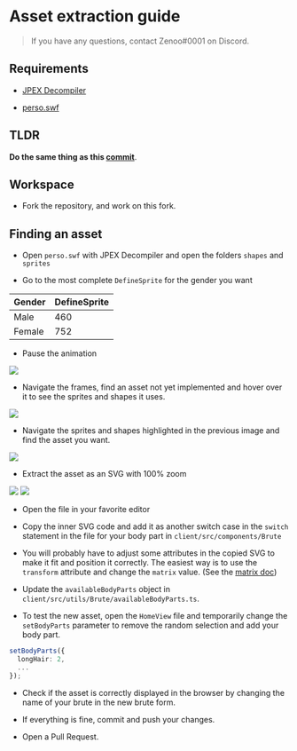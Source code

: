 # Asset extraction guide

> If you have any questions, contact Zenoo#0001 on Discord.

## Requirements

- [JPEX Decompiler](https://github.com/jindrapetrik/jpexs-decompiler)

- [perso.swf](https://gitlab.com/eternaltwin/labrute/labrute/-/raw/master/original-game/swf-original/perso.swf?inline=false)

## TLDR

**Do the same thing as this [commit](https://gitlab.com/eternaltwin/labrute/labrute-react/-/commit/9dde7b8f39a51c6228e2bd89aafc119a7cbe6dc1)**.

## Workspace

- Fork the repository, and work on this fork.

## Finding an asset

- Open `perso.swf` with JPEX Decompiler and open the folders `shapes` and `sprites`

- Go to the most complete `DefineSprite` for the gender you want

Gender | DefineSprite
--- | ---
Male | 460
Female | 752

- Pause the animation

![](https://i.imgur.com/5cSfkvo.png)

- Navigate the frames, find an asset not yet implemented and hover over it to see the sprites and shapes it uses.

![](https://i.imgur.com/WshgezH.png)

- Navigate the sprites and shapes highlighted in the previous image and find the asset you want.

![](https://i.imgur.com/3Daljil.png)

- Extract the asset as an SVG with 100% zoom

![](https://i.imgur.com/x6z2jlC.png)
![](https://i.imgur.com/tygtA7z.png)

- Open the file in your favorite editor

- Copy the inner SVG code and add it as another switch case in the `switch` statement in the file for your body part in `client/src/components/Brute`

- You will probably have to adjust some attributes in the copied SVG to make it fit and position it correctly. The easiest way is to use the `transform` attribute and change the `matrix` value. (See the [matrix doc](https://developer.mozilla.org/en-US/docs/Web/CSS/transform-function/matrix))

- Update the `availableBodyParts` object in `client/src/utils/Brute/availableBodyParts.ts`.

- To test the new asset, open the `HomeView` file and temporarily change the `setBodyParts` parameter to remove the random selection and add your body part.

```ts
setBodyParts({
  longHair: 2,
  ...
});
```

- Check if the asset is correctly displayed in the browser by changing the name of your brute in the new brute form.

- If everything is fine, commit and push your changes.

- Open a Pull Request.